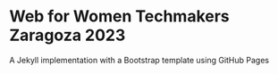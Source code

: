 # Web for Women Techmakers Zaragoza 2023

A Jekyll implementation with a Bootstrap template using GitHub Pages
